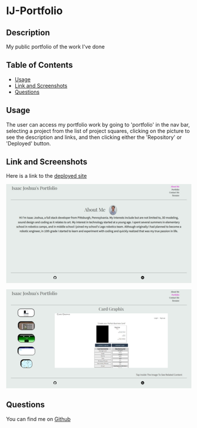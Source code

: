# IJ-Portfolio
## Description
My public portfolio of the work I've done

## Table of Contents
- [Usage](#usage)
- [Link and Screenshots](#link-and-screenshots)
- [Questions](#questions)

## Usage
The user can access my portfolio work by going to 'portfolio' in the nav bar, selecting a project from the list of project squares, clicking on the picture to see the description and links, and then clicking either the 'Repository' or 'Deployed' button.

## Link and Screenshots
Here is a link to the [deployed site](https://isaacjcarnes.github.io/ij-portfolio/)

![Landing Page for React Portfolio](./public/aboutMe.jpg)

![Portfolio for React Portfolio](./public/portfolioPage.jpg)

## Questions
You can find me on [Github](https://github.com/IsaacJCarnes)
